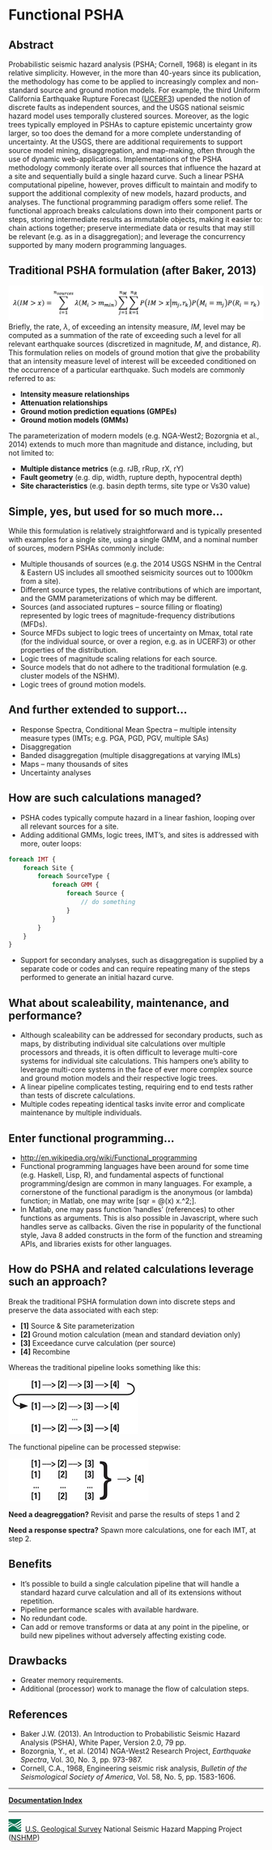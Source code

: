 # Functional PSHA

## Abstract

Probabilistic seismic hazard analysis (PSHA; Cornell, 1968) is elegant in its relative simplicity.
However, in the more than 40-years since its publication, the methodology has come to be applied
to increasingly complex and non-standard source and ground motion models. For example, the third
Uniform California Earthquake Rupture Forecast ([UCERF3](http://pubs.usgs.gov/of/2013/1165/))
upended the notion of discrete faults as independent sources, and the USGS national seismic hazard
model uses temporally clustered sources. Moreover, as the logic trees typically employed in PSHAs
to capture epistemic uncertainty grow larger, so too does the demand for a more complete
understanding of uncertainty. At the USGS, there are additional requirements to support source
model mining, disaggregation, and map-making, often through the use of dynamic web-applications.
Implementations of the PSHA methodology commonly iterate over all sources that influence the
hazard at a site and sequentially build a single hazard curve. Such a linear PSHA computational
pipeline, however, proves difficult to maintain and modify to support the additional complexity of
new models, hazard products, and analyses. The functional programming paradigm offers some relief.
The functional approach breaks calculations down into their component parts or steps, storing
intermediate results as immutable objects, making it easier to: chain actions together; preserve
intermediate data or results that may still be relevant (e.g. as in a disaggregation); and leverage
the concurrency supported by many modern programming languages.

## Traditional PSHA formulation (after Baker, 2013)

![image](images/psha-formula.png "PSHA formulation of Baker (2013)")
Briefly, the rate, *λ*, of exceeding an intensity measure, *IM*, level may be computed as a
summation of the rate of exceeding such a level for all relevant earthquake sources (discretized
in magnitude, *M*, and distance, *R*). This formulation relies on models of ground motion that
give the probability that an intensity measure level of interest will be exceeded conditioned on
the occurrence of a particular earthquake. Such models are commonly referred to as:

* __Intensity measure relationships__
* __Attenuation relationships__
* __Ground motion prediction equations (GMPEs)__
* __Ground motion models (GMMs)__

The parameterization of modern models (e.g. NGA-West2; Bozorgnia et al., 2014) extends to much
more than magnitude and distance, including, but not limited to:

* __Multiple distance metrics__ (e.g. rJB, rRup, rX, rY)
* __Fault geometry__ (e.g. dip, width, rupture depth, hypocentral depth)
* __Site characteristics__ (e.g. basin depth terms, site type or Vs30 value)

## Simple, yes, but used for so much more…

While this formulation is relatively straightforward and is typically presented with examples for
a single site, using a single GMM, and a nominal number of sources, modern PSHAs commonly include:

* Multiple thousands of sources (e.g. the 2014 USGS NSHM in the Central & Eastern US includes all
  smoothed seismicity sources out to 1000km from a site).
* Different source types, the relative contributions of which are important, and the GMM
  parameterizations of which may be different.
* Sources (and associated ruptures – source filling or floating) represented by logic trees of
  magnitude-frequency distributions (MFDs).
* Source MFDs subject to logic trees of uncertainty on Mmax, total rate (for the individual source,
  or over a region, e.g. as in UCERF3) or other properties of the distribution.
* Logic trees of magnitude scaling relations for each source.
* Source models that do not adhere to the traditional formulation (e.g. cluster models of the NSHM).
* Logic trees of ground motion models.

## And further extended to support…

* Response Spectra, Conditional Mean Spectra – multiple intensity measure types (IMTs; e.g. PGA,
  PGD, PGV, multiple SAs)
* Disaggregation
* Banded disaggregation (multiple disaggregations at varying IMLs)
* Maps – many thousands of sites
* Uncertainty analyses

## How are such calculations managed?

* PSHA codes typically compute hazard in a linear fashion, looping over all relevant sources for
  a site.
* Adding additional GMMs, logic trees, IMT’s, and sites is addressed with more, outer loops:

```PHP
foreach IMT {
    foreach Site {
        foreach SourceType {
            foreach GMM {
                foreach Source {
                    // do something
                }
            }
        }   
    }
}
```

* Support for secondary analyses, such as disaggregation is supplied by a separate code or codes
  and can require repeating many of the steps performed to generate an initial hazard curve.

## What about scaleability, maintenance, and performance?

* Although scaleability can be addressed for secondary products, such as maps, by distributing
  individual site calculations over multiple processors and threads, it is often difficult to
  leverage multi-core systems for individual site calculations. This hampers one’s ability to
  leverage multi-core systems in the face of ever more complex source and ground motion models and
  their respective logic trees.
* A linear pipeline complicates testing, requiring end to end tests rather than tests of discrete
  calculations.
* Multiple codes repeating identical tasks invite error and complicate maintenance by multiple
  individuals.

## Enter functional programming…

* <http://en.wikipedia.org/wiki/Functional_programming>
* Functional programming languages have been around for some time (e.g. Haskell, Lisp, R), and
  fundamental aspects of functional programming/design are common in many languages. For example,
  a cornerstone of the functional paradigm is the anonymous (or lambda) function; in Matlab, one
  may write [sqr = @(x) x.^2;].
* In Matlab, one may pass function ‘handles’ (references) to other functions as arguments. This
  is also possible in Javascript, where such handles serve as callbacks. Given the rise in
  popularity of the functional style, Java 8 added constructs in the form of the function
  and streaming APIs, and libraries exists for other languages.

## How do PSHA and related calculations leverage such an approach?

Break the traditional PSHA formulation down into discrete steps and preserve the data associated
with each step:

* **[1]** Source & Site parameterization
* **[2]** Ground motion calculation (mean and standard deviation only)
* **[3]** Exceedance curve calculation (per source)
* **[4]** Recombine

Whereas the traditional pipeline looks something like this:

![image](images/psha-linear.png "PSHA linear pipeline")

The functional pipeline can be processed stepwise:

![image](images/psha-functional.png "PSHA functional pipeline")

**Need a deagreggation?** Revisit and parse the results of steps 1 and 2

**Need a response spectra?** Spawn more calculations, one for each IMT, at step 2.

## Benefits

* It’s possible to build a single calculation pipeline that will handle a standard hazard curve
  calculation and all of its extensions without repetition.
* Pipeline performance scales with available hardware.
* No redundant code.
* Can add or remove transforms or data at any point in the pipeline, or build new pipelines
  without adversely affecting existing code.

## Drawbacks

* Greater memory requirements.
* Additional (processor) work to manage the flow of calculation steps.

## References

* Baker J.W. (2013). An Introduction to Probabilistic Seismic Hazard Analysis (PSHA), White Paper,
  Version 2.0, 79 pp.
* Bozorgnia, Y., et al. (2014) NGA-West2 Research Project, *Earthquake Spectra*, Vol. 30, No. 3,
  pp. 973-987.
* Cornell, C.A., 1968, Engineering seismic risk analysis, *Bulletin of the Seismological Society
  of America*, Vol. 58, No. 5, pp. 1583-1606.

---

[**Documentation Index**](../README.md)

---
![USGS logo](./images/usgs-icon.png) &nbsp;[U.S. Geological Survey](https://www.usgs.gov)
National Seismic Hazard Mapping Project ([NSHMP](https://earthquake.usgs.gov/hazards/))
